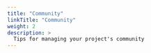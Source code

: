 ```yaml
---
title: "Community"
linkTitle: "Community"
weight: 2
description: >
  Tips for managing your project's community
---
```


